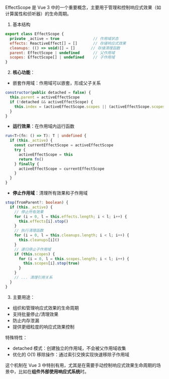 EffectScope 是 Vue 3 中的一个重要概念，主要用于管理和控制响应式效果（如计算属性和侦听器）的生命周期。

1. 基本结构
```js
export class EffectScope {
  private _active = true               // 作用域状态
  effects: ReactiveEffect[] = []       // 存储响应式效果
  cleanups: (() => void)[] = []       // 存储清理函数
  parent: EffectScope | undefined      // 父作用域
  scopes: EffectScope[] | undefined    // 子作用域
}
```


2. **核心功能**：
+ 嵌套作用域：作用域可以嵌套，形成父子关系
```js
constructor(public detached = false) {
  this.parent = activeEffectScope
  if (!detached && activeEffectScope) {
    this.index = (activeEffectScope.scopes || (activeEffectScope.scopes = [])).push(this) - 1
  }
}
```

- **运行效果**：在作用域内运行函数
```typescript:packages/reactivity/src/effectScope.ts
run<T>(fn: () => T): T | undefined {
  if (this._active) {
    const currentEffectScope = activeEffectScope
    try {
      activeEffectScope = this
      return fn()
    } finally {
      activeEffectScope = currentEffectScope
    }
  }
}
```

- **停止作用域**：清理所有效果和子作用域
```typescript:packages/reactivity/src/effectScope.ts
stop(fromParent?: boolean) {
  if (this._active) {
    // 停止所有效果
    for (i = 0, l = this.effects.length; i < l; i++) {
      this.effects[i].stop()
    }
    // 执行清理函数
    for (i = 0, l = this.cleanups.length; i < l; i++) {
      this.cleanups[i]()
    }
    // 递归停止子作用域
    if (this.scopes) {
      for (i = 0, l = this.scopes.length; i < l; i++) {
        this.scopes[i].stop(true)
      }
    }
    // ... 清理引用关系
  }
}
```


3. 主要用途：
- 组织和管理响应式效果的生命周期
- 支持批量停止/清理效果
- 防止内存泄漏
- 提供更细粒度的响应式效果控制

特殊特性：
- detached 模式：创建独立的作用域，不会被父作用域收集
- 优化的 O(1) 移除操作：通过索引交换实现快速移除子作用域

这个机制在 Vue 3 中特别有用，尤其是在需要手动控制响应式效果生命周期的场景中，比如在**组件外部使用响应式系统**时。